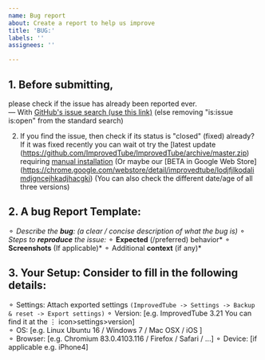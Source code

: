```yaml
---
name: Bug report
about: Create a report to help us improve
title: 'BUG:'
labels: ''
assignees: ''

---
```


## 1. Before submitting, 
please check if the issue has already been reported ever.  
— With [GitHub's issue search (use this link)](https://github.com/ImprovedTube/ImprovedTube/issues?q=)  (else removing "is:issue is:open" from the standard search)       

2. If you find the issue, then check if its status is  "closed" (fixed) already?
If it was fixed recently you can wait ot try the [latest update (https://github.com/ImprovedTube/ImprovedTube/archive/master.zip) requiring [manual installation](https://github.com/ImprovedTube/ImprovedTube#installation-from-github) 
(Or maybe our [BETA in Google Web Store] (https://chrome.google.com/webstore/detail/improvedtube/lodjfjlkodalimdjgncejhkadjhacgki) 
(You can also check the different date/age of all three versions)

## 2. A bug Report Template:
 ⚬ *Describe the **bug**:  (a clear / concise description of what the bug is)*
 ⚬ *Steps to **reproduce** the issue:*
 ⚬ **Expected** (/preferred) behavior*
 ⚬ **Screenshots** (If applicable)*
 ⚬ Additional **context** (if any)*

##  3. Your Setup:   Consider to fill in the following **details**:  
   ⚬ Settings:   Attach exported settings `(ImprovedTube -> Settings -> Backup & reset -> Export settings)`
   ⚬  Version:   [e.g. ImprovedTube 3.21  You can find it at the ⋮ icon>settings>version]  
   ⚬         OS: [e.g. Linux Ubuntu 16 /  Windows 7 / Mac OSX /  iOS ]  
   ⚬ Browser: [e.g.  Chromium 83.0.4103.116  / Firefox / Safari / ...] 
   ⚬   Device: [if applicable e.g. iPhone4]
